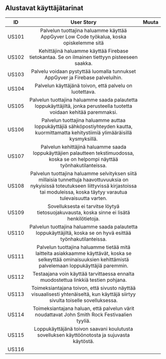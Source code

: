 ## Alustavat käyttäjätarinat

| ID | User Story | Muuta |
|:-:|:-:|:-:|
| US101 | Palvelun tuottajina haluamme käyttää AppGyver Low Code työkalua, koska opiskelemme sitä | |
| US102 | Kehittäjinä haluamme käyttää Firebase tietokantaa. Se on ilmainen tiettyyn pisteeseen saakka. | |
| US103 | Palvelu voidaan pystyttää luomalla tunnukset AppGyver ja Firebase palveluihin. | |
| US104 | Palvelun käyttäjänä toivon, että palvelu on luotettava. | |
| US105 | Palvelun tuottajina haluamme saada palautetta loppukäyttäjiltä, jonka perusteella tuotetta voidaan kehitää paremmaksi.  | |
| US106 | Palvelun tuottajina haluamme auttaa loppukäyttäjiä sähköpostiyhteyden kautta, kuormittamatta kehitystiimiä ylimääräisillä kysmyksillä. | |
| US107 | Palvelun kehittäjinä haluamme saada loppukäyttäjien palautteen tekstimuodossa, koska se on helpompi näyttää työnhakutilanteissa. | |
| US108 | Palvelun tuottajina haluamme selvityksen siitä millaisia tunnettuja haavottuvuuksia on nykyisissä toteutukseen liittyvissä kirjastoissa tai moduleissa, koska täytyy varautua tulevaisuutta varten. | |
| US109 | Sovelluksesta ei tarvitse löytyä tietosuojakuvausta, koska sinne ei lisätä henkilötietoja. | |
| US110 | Palvelun tuottajina haluamme saada palautetta loppukäyttäjiltä, koska se on hyvä esittää työnhakutilanteissa. | |
| US111 | Palvelun tuottajina haluamme tietää mitä laitteita asiakkaamme käyttävät, koska se selkeyttää ominaisuuksien kehittämistä palvelemaan loppukäyttäjiä paremmin. | |
| US112 | Testaajana voin käyttää tarvittaessa ennalta muodostettua linkkiä testien pohjana. | |
| US113 | Toimeksiantajana toivon, että sivusto näyttää visuaalisesti yhtenäiseltä, kun käyttäjä siirtyy sivulta toiselle sovelluksessa. | |
| US114 | Toimeksiantajana haluan, että palvelun värit noudattavat John Smith Rock Festivaalien tyyliä. | |
| US115 | Loppukäyttäjänä toivon saavani koulutusta sovelluksen käyttöönotosta ja sujuvasta käytöstä. | |
| US116 | | |
